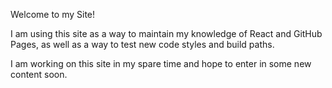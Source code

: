 
Welcome to my Site!

I am using this site as a way to maintain my knowledge of React and GitHub Pages, as well as a way to test new code styles and build paths.

I am working on this site in my spare time and hope to enter in some new content soon.
